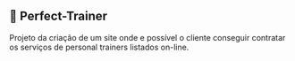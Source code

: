 ## 💪 Perfect-Trainer
Projeto da criação de um site onde e possível o cliente conseguir contratar os serviços de personal trainers listados on-line.
